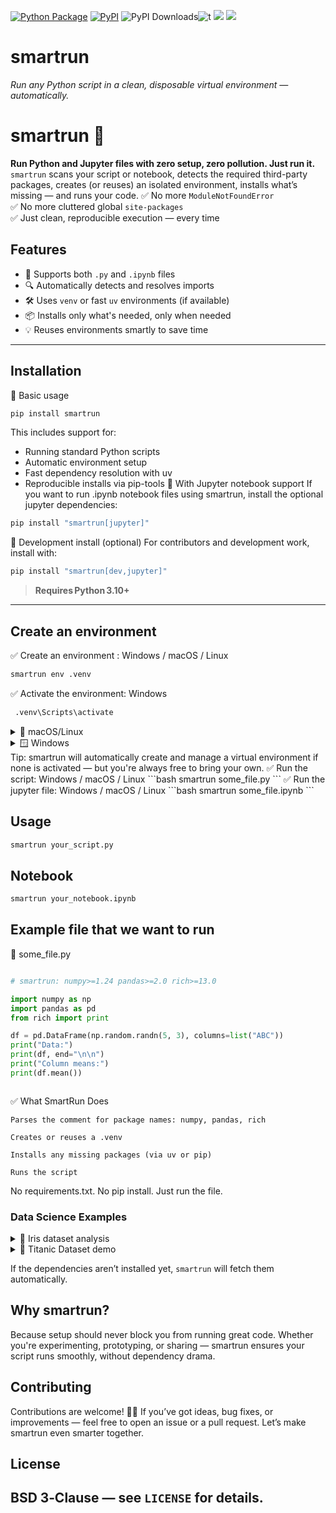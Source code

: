 
[![Python Package](https://github.com/SermetPekin/smartrun/actions/workflows/python-package.yml/badge.svg?2)](https://github.com/SermetPekin/smartrun/actions/workflows/python-package.yml)
[![PyPI](https://img.shields.io/pypi/v/smartrun)](https://img.shields.io/pypi/v/smartrun) ![PyPI Downloads](https://static.pepy.tech/badge/smartrun?2)![t](https://img.shields.io/badge/status-maintained-yellow.svg) [![](https://img.shields.io/github/license/SermetPekin/smartrun.svg)](https://github.com/SermetPekin/smartrun/blob/master/LICENSE.md) [![](https://img.shields.io/badge/python-3.10+-blue.svg)](https://www.python.org/downloads/) 
# smartrun
*Run any Python script in a clean, disposable virtual environment — automatically.*
# smartrun 🚀
**Run Python and Jupyter files with zero setup, zero pollution. Just run it.**
`smartrun` scans your script or notebook, detects the required third-party packages, creates (or reuses) an isolated environment, installs what’s missing — and runs your code.
✅ No more `ModuleNotFoundError`  
✅ No more cluttered global `site-packages`  
✅ Just clean, reproducible execution — every time
## Features
- 🧪 Supports both `.py` and `.ipynb` files
- 🔍 Automatically detects and resolves imports
- 🛠️ Uses `venv` or fast `uv` environments (if available)
- 📦 Installs only what's needed, only when needed
- 💡 Reuses environments smartly to save time
---
## Installation
🔹 Basic usage
```bash
pip install smartrun
```
This includes support for:
- Running standard Python scripts
- Automatic environment setup
- Fast dependency resolution with uv
- Reproducible installs via pip-tools
🔹 With Jupyter notebook support
If you want to run .ipynb notebook files using smartrun, install the optional jupyter dependencies:
```bash
pip install "smartrun[jupyter]"
```
🔹 Development install (optional)
For contributors and development work, install with:
```bash
pip install "smartrun[dev,jupyter]"
```
> **Requires Python 3.10+**
---


## Create an environment 
✅ Create an environment : Windows / macOS / Linux
```bash
smartrun env .venv
```
✅ Activate the environment:
Windows
```bash
 .venv\Scripts\activate
```
<details>
 <summary>🐧 macOS/Linux</summary> 
✅ Activate the environment: macOS/Linux
```bash
 source .venv/bin/activate
```
</details> 
<details>
  <summary>🪟 Windows</summary>
  ✅ Activate the environment:
Windows
```bash
.venv\Scripts\activate
```
</details> 
Tip: smartrun will automatically create and manage a virtual environment if none is activated — but you're always free to bring your own.
✅ Run the script: Windows / macOS / Linux
```bash
 smartrun some_file.py
```
✅ Run the jupyter file: Windows / macOS / Linux
```bash
 smartrun some_file.ipynb
```



## Usage
```bash
smartrun your_script.py
```
## Notebook
```bash
smartrun your_notebook.ipynb
```
## Example file that we want to run
📄 some_file.py

```python

# smartrun: numpy>=1.24 pandas>=2.0 rich>=13.0

import numpy as np
import pandas as pd
from rich import print

df = pd.DataFrame(np.random.randn(5, 3), columns=list("ABC"))
print("Data:")
print(df, end="\n\n")
print("Column means:")
print(df.mean())



```
✅ What SmartRun Does

    Parses the comment for package names: numpy, pandas, rich

    Creates or reuses a .venv

    Installs any missing packages (via uv or pip)

    Runs the script

No requirements.txt. No pip install. Just run the file.


### Data Science Examples
<details><summary>🌸 Iris dataset analysis</summary>

```python 

# iris.py
import seaborn as sns
import pandas as pd
import matplotlib.pyplot as plt
# Load data
df = sns.load_dataset('iris')
# Show first few rows and summary
print(df.head(), end="\n\n")
print(df.describe(), end="\n\n")
# Plot pairwise relationships
sns.pairplot(df, hue='species')
plt.savefig('iris_pairplot.png')

```
```bash

smartrun iris.py

```
</details> 
<details><summary>🐼 Titanic Dataset demo</summary>

```python

# titanic.ipynb

import pandas as pd
import seaborn as sns
import matplotlib.pyplot as plt
# Load dataset from GitHub
url = 'https://raw.githubusercontent.com/datasciencedojo/datasets/master/titanic.csv'
df = pd.read_csv(url)
# Basic stats
print(df[['Survived', 'Pclass', 'Sex']].groupby(['Pclass', 'Sex']).mean())
# Plot survival by class
sns.countplot(data=df, x='Pclass', hue='Survived')
plt.title('Survival Count by Passenger Class')
plt.savefig('titanic_survival_by_class.png')
print("Saved plot → titanic_survival_by_class.png")

```

```bash

smartrun titanic.ipynb

```
</details> 

If the dependencies aren’t installed yet, `smartrun` will fetch them automatically.
## Why smartrun?
Because setup should never block you from running great code.
Whether you're experimenting, prototyping, or sharing — smartrun ensures your script runs smoothly, without dependency drama.
## Contributing
Contributions are welcome! 🧑‍💻
If you’ve got ideas, bug fixes, or improvements — feel free to open an issue or a pull request. Let’s make smartrun even smarter together.
## License
BSD 3‑Clause — see `LICENSE` for details.  
---
